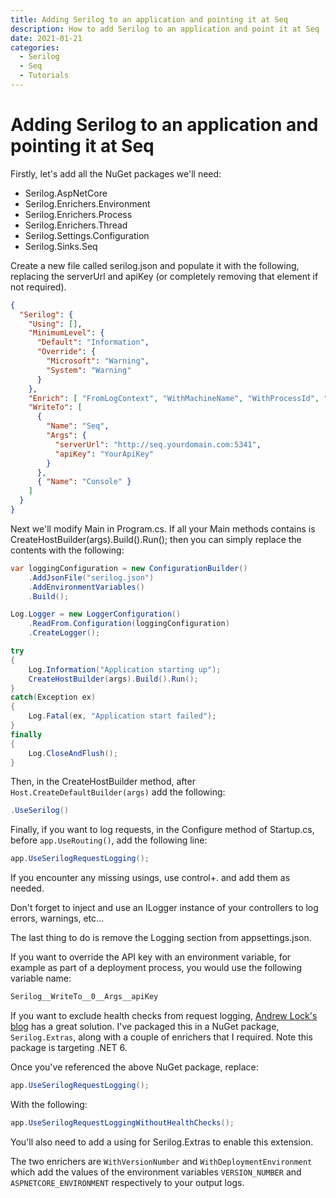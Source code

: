 ```yaml
---
title: Adding Serilog to an application and pointing it at Seq
description: How to add Serilog to an application and point it at Seq
date: 2021-01-21
categories:
  - Serilog
  - Seq
  - Tutorials
---
```

# Adding Serilog to an application and pointing it at Seq

Firstly, let's add all the NuGet packages we'll need:

- Serilog.AspNetCore
- Serilog.Enrichers.Environment
- Serilog.Enrichers.Process
- Serilog.Enrichers.Thread
- Serilog.Settings.Configuration
- Serilog.Sinks.Seq

Create a new file called serilog.json and populate it with the following, replacing the serverUrl and apiKey (or completely removing that element if not required).

```json
{
  "Serilog": {
    "Using": [],
    "MinimumLevel": {
      "Default": "Information",
      "Override": {
        "Microsoft": "Warning",
        "System": "Warning"
      }
    },
    "Enrich": [ "FromLogContext", "WithMachineName", "WithProcessId", "WithThreadId" ],
    "WriteTo": [
      {
        "Name": "Seq",
        "Args": {
          "serverUrl": "http://seq.yourdomain.com:5341",
          "apiKey": "YourApiKey"
        }
      },
      { "Name": "Console" }
    ]
  }
}
```

Next we'll modify Main in Program.cs. If all your Main methods contains is CreateHostBuilder(args).Build().Run(); then you can simply replace the contents with the following:

```csharp
var loggingConfiguration = new ConfigurationBuilder()
    .AddJsonFile("serilog.json")
    .AddEnvironmentVariables()
    .Build();

Log.Logger = new LoggerConfiguration()
    .ReadFrom.Configuration(loggingConfiguration)
    .CreateLogger();

try
{
    Log.Information("Application starting up");
    CreateHostBuilder(args).Build().Run();
}
catch(Exception ex)
{
    Log.Fatal(ex, "Application start failed");
}
finally
{
    Log.CloseAndFlush();
}
```

Then, in the CreateHostBuilder method, after `Host.CreateDefaultBuilder(args)` add the following:

```csharp
.UseSerilog()
```

Finally, if you want to log requests, in the Configure method of Startup.cs, before `app.UseRouting()`, add the following line:

```csharp
app.UseSerilogRequestLogging();
```

If you encounter any missing usings, use control+. and add them as needed.

Don't forget to inject and use an ILogger instance of your controllers to log errors, warnings, etc…

The last thing to do is remove the Logging section from appsettings.json.

If you want to override the API key with an environment variable, for example as part of a deployment process, you would use the following variable name:

```csharp
Serilog__WriteTo__0__Args__apiKey
```

If you want to exclude health checks from request logging, [Andrew Lock's blog](https://andrewlock.net/using-serilog-aspnetcore-in-asp-net-core-3-excluding-health-check-endpoints-from-serilog-request-logging/) has a great solution. I've packaged this in a NuGet package, `Serilog.Extras`, along with a couple of enrichers that I required. Note this package is targeting .NET 6.

Once you've referenced the above NuGet package, replace:

```csharp
app.UseSerilogRequestLogging();
```

With the following:

```csharp
app.UseSerilogRequestLoggingWithoutHealthChecks();
```

You'll also need to add a using for Serilog.Extras to enable this extension.

The two enrichers are `WithVersionNumber` and `WithDeploymentEnvironment` which add the values of the environment variables `VERSION_NUMBER` and `ASPNETCORE_ENVIRONMENT` respectively to your output logs.